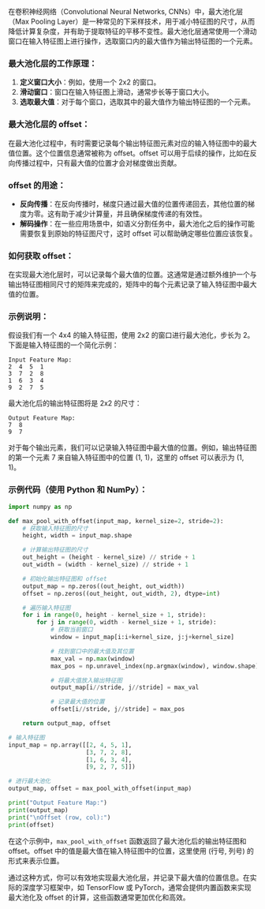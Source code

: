 在卷积神经网络（Convolutional Neural Networks, CNNs）中，最大池化层（Max Pooling Layer）是一种常见的下采样技术，用于减小特征图的尺寸，从而降低计算复杂度，并有助于提取特征的平移不变性。最大池化层通常使用一个滑动窗口在输入特征图上进行操作，选取窗口内的最大值作为输出特征图的一个元素。

### 最大池化层的工作原理：

1. **定义窗口大小**：例如，使用一个 2x2 的窗口。
2. **滑动窗口**：窗口在输入特征图上滑动，通常步长等于窗口大小。
3. **选取最大值**：对于每个窗口，选取其中的最大值作为输出特征图的一个元素。

### 最大池化层的 offset：

在最大池化过程中，有时需要记录每个输出特征图元素对应的输入特征图中的最大值位置。这个位置信息通常被称为 offset。offset 可以用于后续的操作，比如在反向传播过程中，只有最大值的位置才会对梯度做出贡献。

### offset 的用途：

- **反向传播**：在反向传播时，梯度只通过最大值的位置传递回去，其他位置的梯度为零。这有助于减少计算量，并且确保梯度传递的有效性。
- **解码操作**：在一些应用场景中，如语义分割任务中，最大池化之后的操作可能需要恢复到原始的特征图尺寸，这时 offset 可以帮助确定哪些位置应该恢复。

### 如何获取 offset：

在实现最大池化层时，可以记录每个最大值的位置。这通常是通过额外维护一个与输出特征图相同尺寸的矩阵来完成的，矩阵中的每个元素记录了输入特征图中最大值的位置。

### 示例说明：

假设我们有一个 4x4 的输入特征图，使用 2x2 的窗口进行最大池化，步长为 2。下面是输入特征图的一个简化示例：

```
Input Feature Map:
2  4  5  1
3  7  2  8
1  6  3  4
9  2  7  5
```

最大池化后的输出特征图将是 2x2 的尺寸：

```
Output Feature Map:
7  8
9  7
```

对于每个输出元素，我们可以记录输入特征图中最大值的位置。例如，输出特征图的第一个元素 7 来自输入特征图中的位置 (1, 1)，这里的 offset 可以表示为 (1, 1)。

### 示例代码（使用 Python 和 NumPy）：

```python
import numpy as np

def max_pool_with_offset(input_map, kernel_size=2, stride=2):
    # 获取输入特征图的尺寸
    height, width = input_map.shape

    # 计算输出特征图的尺寸
    out_height = (height - kernel_size) // stride + 1
    out_width = (width - kernel_size) // stride + 1

    # 初始化输出特征图和 offset
    output_map = np.zeros((out_height, out_width))
    offset = np.zeros((out_height, out_width, 2), dtype=int)

    # 遍历输入特征图
    for i in range(0, height - kernel_size + 1, stride):
        for j in range(0, width - kernel_size + 1, stride):
            # 获取当前窗口
            window = input_map[i:i+kernel_size, j:j+kernel_size]

            # 找到窗口中的最大值及其位置
            max_val = np.max(window)
            max_pos = np.unravel_index(np.argmax(window), window.shape)

            # 将最大值放入输出特征图
            output_map[i//stride, j//stride] = max_val

            # 记录最大值的位置
            offset[i//stride, j//stride] = max_pos

    return output_map, offset

# 输入特征图
input_map = np.array([[2, 4, 5, 1],
                      [3, 7, 2, 8],
                      [1, 6, 3, 4],
                      [9, 2, 7, 5]])

# 进行最大池化
output_map, offset = max_pool_with_offset(input_map)

print("Output Feature Map:")
print(output_map)
print("\nOffset (row, col):")
print(offset)
```

在这个示例中，`max_pool_with_offset` 函数返回了最大池化后的输出特征图和 offset。offset 中的值是最大值在输入特征图中的位置，这里使用 (行号, 列号) 的形式来表示位置。

通过这种方式，你可以有效地实现最大池化层，并记录下最大值的位置信息。在实际的深度学习框架中，如 TensorFlow 或 PyTorch，通常会提供内置函数来实现最大池化及 offset 的计算，这些函数通常更加优化和高效。